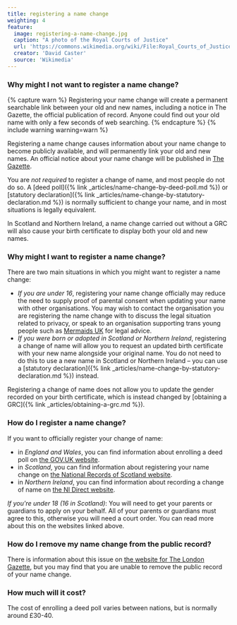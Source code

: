 ```yaml
---
title: registering a name change
weighting: 4
feature:
  image: registering-a-name-change.jpg
  caption: "A photo of the Royal Courts of Justice"
  url: 'https://commons.wikimedia.org/wiki/File:Royal_Courts_of_Justice_2019.jpg'
  creator: 'David Caster'
  source: 'Wikimedia'
---
```


### Why might I not want to register a name change?

{% capture warn %} Registering your name change will create a permanent searchable link between your old and new names, including a notice in The Gazette, the official publication of record. Anyone could find out your old name with only a few seconds of web searching. {% endcapture %} {% include warning warning=warn %}

Registering a name change causes information about your name change to become publicly available, and will permanently link your old and new names. An official notice about your name change will be published in [The Gazette](https://www.thegazette.co.uk/).

You are *not required* to register a change of name, and most people do not do so. A [deed poll]({% link _articles/name-change-by-deed-poll.md %}) or [statutory declaration]({% link _articles/name-change-by-statutory-declaration.md %}) is normally sufficient to change your name, and in most situations is legally equivalent.

In Scotland and Northern Ireland, a name change carried out without a GRC will also cause your birth certificate to display both your old and new names.

### Why might I want to register a name change?
There are two main situations in which you might want to register a name change:
- *If you are under 16*, registering your name change officially may reduce the need to supply proof of parental consent when updating your name with other organisations. You may wish to contact the organisation you are registering the name change with to discuss the legal situation related to privacy, or speak to an organisation supporting trans young people such as [Mermaids UK](https://mermaidsuk.org.uk) for legal advice.
- *If you were born or adopted in Scotland or Northern Ireland*, registering a change of name will allow you to request an updated birth certificate with your new name alongside your original name. You do not need to do this to use a new name in Scotland or Northern Ireland – you can use a [statutory declaration]({% link _articles/name-change-by-statutory-declaration.md %}) instead.

Registering a change of name does not allow you to update the gender recorded on your birth certificate, which is instead changed by [obtaining a GRC]({% link _articles/obtaining-a-grc.md %}).

### How do I register a name change?

If you want to officially register your change of name:

- in *England and Wales*, you can find information about enrolling a deed poll on [the GOV.UK website](https://www.gov.uk/change-name-deed-poll/enrol-a-deed-poll-with-the-courts).
- in *Scotland*, you can find information about registering your name change on [the National Records of Scotland website](https://www.nrscotland.gov.uk/registration/recording-change-of-forename-and-surname-in-scotland).
- in *Northern Ireland*, you can find information about recording a change of name on [the NI Direct website](https://www.nidirect.gov.uk/articles/recording-change-name).

*If you're under 18 (16 in Scotland)*: You will need to get your parents or guardians to apply on your behalf. All of your parents or guardians must agree to this, otherwise you will need a court order. You can read more about this on the websites linked above.

### How do I remove my name change from the public record?

There is information about this issue on [the website for The London Gazette](https://www.thegazette.co.uk/policies/removing-notices), but you may find that you are unable to remove the public record of your name change.

### How much will it cost?

The cost of enrolling a deed poll varies between nations, but is normally around £30-40.
